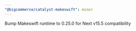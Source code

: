 ```yaml
---
"@bigcommerce/catalyst-makeswift": minor
---
```


Bump Makeswift runtime to 0.25.0 for Next v15.5 compatibility
